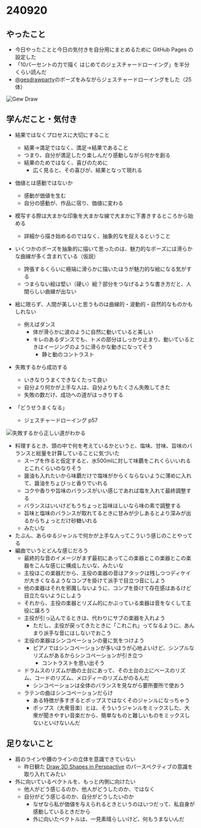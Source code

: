 # 240920


## やったこと

- 今日やったことと今日の気付きを自分用にまとめるために GitHub Pages の設定した
- 「10パーセントの力で描く はじめてのジェスチャードローイング」を半分くらい読んだ
- [@gesdrawparty](https://www.youtube.com/@GESDRAWPARTY)のポーズをみながらジェスチャードローイングをした（25体）

![Gew Draw](/devlog/assets/images/240920.jpg)


## 学んだこと・気付き


- 結果ではなくプロセスに大切にすること
  - 結果→満足ではなく、満足→結果であること
  - つまり、自分が満足したり楽しんだり感動しながら何かを創る
  - 結果のためではなく、喜びのために
    - 広く見ると、その喜びが、結果となって現れる
- 価値とは感動ではないか
  - 感動が価値を生む
  - 自分の感動が、作品に宿り、価値に変わる

- 模写する際は大まかな印象を大まかな線で大まかに下書きするところから始める
  - 詳細から描き始めるのではなく、抽象的なを捉えるということ
- いくつかのポーズを抽象的に描いて思ったのは、魅力的なポーズには滑らかな曲線が多く含まれている（仮説）
  - 誇張するくらいに極端に滑らかに描いたほうが魅力的な絵になる気がする
  - つまらない絵は堅い（硬い）絵？部分をつなげるような書き方だと、人間らしい曲線が出ない
- 絵に限らず、人間が美しいと思うものは曲線的・波動的・自然的なものかもしれない
  - 例えばダンス
    - 体が滑らかに波のように自然に動いていると美しい
    - キレのあるダンスでも、トメの部分はしっかり止まり、動いているときはイージングのように滑らかな動きになってそう
      - 静と動のコントラスト

- 失敗するから成功する
  - いきなりうまくできなくたって良い
  - 自分より何かが上手な人は、自分よりもたくさん失敗してきた
  - 失敗の数だけ、成功への道がはっきりする
- 「どうせうまくなる」
  - ジェスチャードローイング p57

![失敗するから正しい道がわかる](/devlog/assets/images/240920-2.png)


- 料理するとき、頭の中で何を考えているかというと、塩味、甘味、旨味のバランスと総量を計算していることに気づいた
  - スープを作ると仮定すると、水500mlに対して味覇をこれくらいいれるとこれくらいのなりそう
  - 醤油も入れたいから味覇だけで塩味がからくならないように薄めに入れて、醤油をちょびっと香りでいれる
  - コクや香りや旨味のバランスがいい感じであれば塩を入れて最終調整する
  - バランスはいいけどもうちょっと旨味ほしいなら味の素で調整する
  - 旨味と塩味のバランスが取れてるときに甘みが少しあるとより深みが出るからちょっとだけ砂糖いれる
  - みたいな
- たぶん、あらゆるジャンルで何かが上手な人ってこういう感じのことやってる
- 編曲でいうとどんな感じだろう
  - 最終的な音のイメージがまず最初にあってこの楽器とこの楽器とこの楽器をこんな感じに構成したいな、みたいな
  - 主役はこの楽器だから、主役の楽器の音はアタックは残しつつディケイが大きくなるようなコンプを掛けて派手で目立つ音にしよう
  - 他の楽器はそれを邪魔しないように、コンプを掛けて存在感はあるけど目立たないようにしよう
  - それから、主役の楽器とリズム的にかぶっている楽器は音をなくして主役に譲ろう
  - 主役が引っ込んでるときは、代わりにサブの楽器を入れよう
    - ただし、主役が戻ってきたときに「これこれ」ってなるように、あんまり派手な音にはしないでおこう
  - 主役の楽器はシンコペーションの量に気をつけよう
    - ピアノではシンコペーションが多いほうが心地よいけど、シンプルなリズムがあるからシンコペーションが引き立つ
      - コントラストを思い出そう
  - ドラムスのリズムが曲の土台にあって、その土台の上にベースのリズム、コードのリズム、メロディーのリズムがのるんだ
    - シンコぺーションは全体のバランスを見ながら要所要所で使おう
  - ラテンの曲はシンコペーションだらけ
    - ある特徴が多すぎるとポップスではなくそのジャンルになっちゃう
    - ポップス（大衆音楽）とは、そういうジャンルをミックスした、大衆が聞きやすい音楽だから、簡単なものと難しいものをミックスしないといけないんだ


## 足りないこと

- 肩のラインや腰のラインの立体を意識できていない
  - 昨日観た [Draw 3D Shapes in Perspactive](https://www.youtube.com/watch?v=CbYBtvygBiQ) のパースペクティブの意識を取り入れてみたい 
- 外に向いているベクトルを、もっと内側に向けたい
  - 他人がどう感じるのか、他人がどうしたのか、ではなく
  - 自分がどう感じるのか、自分がどうしたいのか
    - なぜなら私が価値を与えられるときというのはいつだって、私自身が感動しているときだから
    - 外に向いたベクトルは、一見素晴らしいけど、何もうまないんだ


